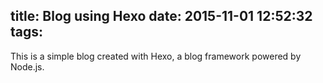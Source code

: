 title: Blog using Hexo
date: 2015-11-01 12:52:32
tags:
---
This is a simple blog created with Hexo, a blog framework powered by Node.js.